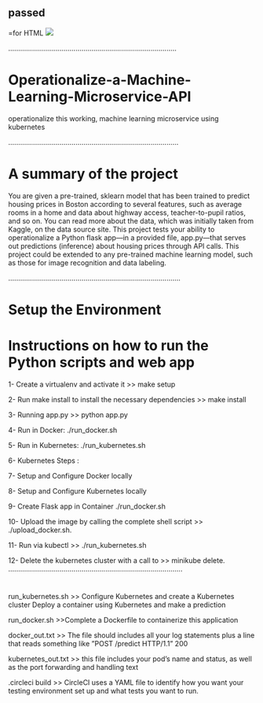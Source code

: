 ## passed
=for HTML <a href="https://github.com/walaaelgenidy/Operationalize-a-Machine-Learning-Microservice-API"><img src="https://circleci.com/gh/circleci/circleci-docs.svg?style=svg"></a>


.....................................................................................

# Operationalize-a-Machine-Learning-Microservice-API

operationalize this working, machine learning microservice using kubernetes

......................................................................................

# A summary of the project

You are given a pre-trained, sklearn model that has been trained to predict housing prices in Boston according to several features, such as average rooms in a home and data about highway access, teacher-to-pupil ratios, and so on. You can read more about the data, which was initially taken from Kaggle, on the data source site. This project tests your ability to operationalize a Python flask app—in a provided file, app.py—that serves out predictions (inference) about housing prices through API calls. This project could be extended to any pre-trained machine learning model, such as those for image recognition and data labeling.

.......................................................................................

# Setup the Environment

# Instructions on how to run the Python scripts and web app

1- Create a virtualenv and activate it >> make setup

2- Run make install to install the necessary dependencies >> make install

3- Running app.py >> python app.py

4- Run in Docker: ./run_docker.sh

5- Run in Kubernetes: ./run_kubernetes.sh

6- Kubernetes Steps :

7- Setup and Configure Docker locally 

8- Setup and Configure Kubernetes locally

9- Create Flask app in Container ./run_docker.sh

10- Upload the image by calling the complete shell script >> ./upload_docker.sh.

11- Run via kubectl >> ./run_kubernetes.sh

12- Delete the kubernetes cluster with a call to >> minikube delete.
........................................................................................
#
run_kubernetes.sh >> Configure Kubernetes and create a Kubernetes cluster Deploy a container using Kubernetes and make a prediction

run_docker.sh >>Complete a Dockerfile to containerize this application

docker_out.txt >> The  file should includes all your log statements plus a line that reads something like ”POST /predict HTTP/1.1” 200

kubernetes_out.txt >> this file includes your pod’s name and status, as well as the port forwarding and handling text

.circleci build >> CircleCI uses a YAML file to identify how you want your testing environment set up and what tests you want to run.

